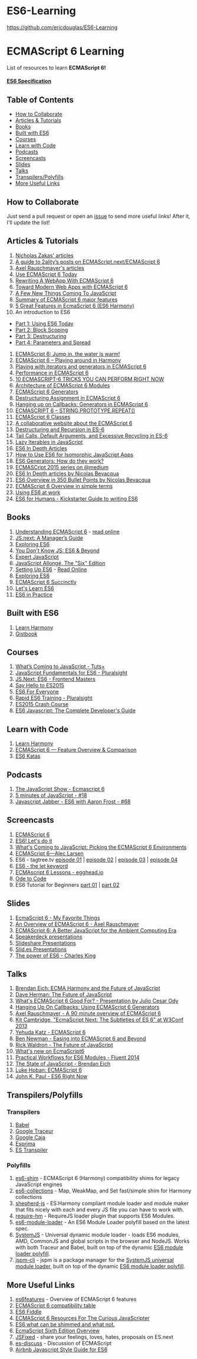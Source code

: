 # ES6-Learning  



https://github.com/ericdouglas/ES6-Learning




# ECMAScript 6 Learning

List of resources to learn **ECMAScript 6!**

#### [ES6 Specification](http://www.ecma-international.org/ecma-262/6.0/)

## Table of Contents

* [How to Collaborate](#how-to-collaborate)
* [Articles & Tutorials](#articles--tutorials)
* [Books](#books)
* [Built with ES6](#built-with-es6)
* [Courses](#courses)
* [Learn with Code](#learn-with-code)
* [Podcasts](#podcasts)
* [Screencasts](#screencasts)
* [Slides](#slides)
* [Talks](#talks)
* [Transpilers/Polyfills](#transpilerspolyfills)
* [More Useful Links](#more-useful-links)

## How to Collaborate

Just send a pull request or open an [issue](https://github.com/ericdouglas/ES6-Learning/issues) to send more useful links! After it, I'll update the list!

## Articles & Tutorials

1. [Nicholas Zakas' articles](http://www.nczonline.net/blog/tag/ecmascript-6/)
1. [A guide to 2ality’s posts on ECMAScript.next/ECMAScript 6](http://www.2ality.com/2012/11/guide-esnext.html)
1. [Axel Rauschmayer's articles](http://www.2ality.com/search/label/esnext)
1. [Use ECMAScript 6 Today](http://code.tutsplus.com/articles/use-ecmascript-6-today--net-31582)
1. [Rewriting A WebApp With ECMAScript 6](https://medium.com/@tastejs/rewriting-a-webapp-with-ecmascript-6-39417b642cb2)
1. [Toward Modern Web Apps with ECMAScript 6](http://www.sencha.com/blog/toward-modern-web-apps-with-ecmascript-6)
1. [A Few New Things Coming To JavaScript](http://addyosmani.com/blog/a-few-new-things-coming-to-javascript/)
1. [Summary of ECMAScript 6 major features](http://ryandao.net/summary-ecmascript-6-major-features/)
1. [5 Great Features in EcmaScript 6 (ES6 Harmony)](http://wintellect.com/blogs/nstieglitz/5-great-features-in-es6-harmony)
1. An introduction to ES6
  * [Part 1: Using ES6 Today](http://dev.venntro.com/2013/09/es6-part-1/)
  * [Part 2: Block Scoping](http://dev.venntro.com/2013/09/es6-part-2/)
  * [Part 3: Destructuring](http://dev.venntro.com/2013/10/es6-part-3/)
  * [Part 4: Parameters and Spread](http://dev.venntro.com/2013/10/es6-part-4/)
1. [ECMAScript 6: Jump in, the water is warm!](http://flippinawesome.org/2014/04/14/ecmascript-6-jump-in-the-water-is-warm/)
1. [ECMAScript 6 – Playing around in Harmony](http://thejackalofjavascript.com/es6-playing-around-in-harmony/)
1. [Playing with iterators and generators in ECMAScript 6](http://macr.ae/article/iterators-and-generators.html)
1. [Performance in ECMAScript 6](http://www.pixeldonor.com/2014/mar/30/performance-ecmascript-6/)
1. [10 ECMASCRIPT-6 TRICKS YOU CAN PERFORM RIGHT NOW](http://html5hub.com/10-ecmascript-6-tricks-you-can-perform-right-now/#i.1h3oa30hkjd9b1)
1. [Architecture of ECMAScript 6 Modules](http://blog.ponyfoo.com/2013/12/23/architecture-of-ecmascript-6-modules)
1. [ECMAScript 6 Generators](http://fitzgeraldnick.com/weblog/50/)
1. [Destructuring Assignment in ECMAScript 6](http://fitzgeraldnick.com/weblog/50/)
1. [Hanging up on Callbacks: Generators in ECMAScript 6](http://blog.carbonfive.com/2013/12/01/hanging-up-on-callbacks-generators-in-ecmascript-6/)
1. [ECMASCRIPT 6 – STRING.PROTOTYPE.REPEAT()](http://cwestblog.com/2014/02/27/ecmascript-6-string-prototype-repeat/)
1. [ECMAScript 6 Classes](http://www.9bitstudios.com/2014/04/ecmascript-6-classes/)
1. [A collaborative website about the ECMAScript 6](http://es6rocks.com/)
1. [Destructuring and Recursion in ES-6](http://raganwald.com/2015/02/02/destructuring.html)
1. [Tail Calls, Default Arguments, and Excessive Recycling in ES-6](http://raganwald.com/2015/02/07/tail-calls-defult-arguments-recycling.html)
1. [Lazy Iterables in JavaScript](http://raganwald.com/2015/02/17/lazy-iteratables-in-javascript.html)
1. [ES6 In Depth Articles](https://hacks.mozilla.org/category/es6-in-depth/)
1. [How to Use ES6 for Isomorphic JavaScript Apps](https://medium.com/javascript-scene/how-to-use-es6-for-isomorphic-javascript-apps-2a9c3abe5ea2)
1. [ES6 Generators: How do they work?](http://x-team.com/2015/04/generators-work)
1. [ECMASCript 2015 series on @medium](https://medium.com/ecmascript-2015)
1. [ES6 In Depth articles by Nicolas Bevacqua](https://ponyfoo.com/articles/tagged/es6-in-depth)
1. [ES6 Overview in 350 Bullet Points by Nicolas Bevacqua](https://ponyfoo.com/articles/es6)
1. [ECMAScript 6 Overview in simple terms](https://github.com/imalitavakoli/learn-es6)
1. [Using ES6 at work](http://xarnze.com/article/ES6,%20ECMAScript2015)
1. [ES6 for Humans - Kickstarter Guide to writing ES6](https://github.com/metagrover/ES6-for-humans)

## Books

1. [Understanding ECMAScript 6](https://leanpub.com/understandinges6) - [read online](https://leanpub.com/understandinges6/read)
1. [JS.next: A Manager’s Guide](http://chimera.labs.oreilly.com/books/1234000001623/index.html)
1. [Exploring ES6](http://exploringjs.com)
1. [You Don't Know JS: ES6 & Beyond](https://github.com/getify/You-Dont-Know-JS/blob/master/es6%20&%20beyond/README.md#you-dont-know-js-es6--beyond)
1. [Expert JavaScript](http://www.apress.com/9781430260974)
1. [JavaScript Allongé, The "Six" Edition](https://leanpub.com/javascriptallongesix)
1. [Setting Up ES6](https://leanpub.com/setting-up-es6) - [Read Online](https://leanpub.com/setting-up-es6/read)
1. [Exploring ES6](https://leanpub.com/exploring-es6)
1. [ECMAScript 6 Succinctly](https://www.syncfusion.com/resources/techportal/details/ebooks/ECMAScript_6_Succinctly)
1. [Let's Learn ES6](https://letslearnes6.com/)
1. [ES6 in Practice](https://leanpub.com/es6-in-practice)

## Built with ES6

1. [Learn Harmony](https://github.com/BrianGenisio/learnharmony)
1. [Gistbook](https://github.com/jmeas/gistbook)

## Courses

1. [What’s Coming to JavaScript - Tuts+](https://tutsplus.com/course/whats-coming-to-javascript/)
1. [JavaScript Fundamentals for ES6 - Pluralsight](http://www.pluralsight.com/courses/javascript-fundamentals-es6)
1. [JS.Next: ES6 - Frontend Masters](https://frontendmasters.com/courses/jsnext-es6/)
1. [Say Hello to ES2015](https://tutor.mantrajs.com/say-hello-to-ES2015/introduction)
1. [ES6 For Everyone](https://es6.io)
1. [Rapid ES6 Training - Pluralsight ](https://www.pluralsight.com/courses/rapid-es6-training)
1. [ES2015 Crash Course](https://laracasts.com/series/es6-cliffsnotes)
1. [ES6 Javascript: The Complete Developer's Guide](https://www.udemy.com/javascript-es6-tutorial/learn/v4/overview)

## Learn with Code

1. [Learn Harmony](http://learnharmony.org)
1. [ECMAScript 6 — Feature Overview & Comparison](http://es6-features.org/)
1. [ES6 Katas](http://es6katas.org/)

## Podcasts

1. [The JavaScript Show - Ecmascript 6](http://castroller.com/podcasts/TheJavascriptShow/2880479)
1. [5 minutes of JavaScript - #18](http://five-js.envylabs.com/episodes/18-episode-18-march-13th-2014/stories/123-ecmascript-6-features)
1. [Javascript Jabber - ES6 with Aaron Frost - #68](https://devchat.tv/js-jabber/068-jsj-es6-with-aaron-frost)

## Screencasts

1. [ECMAScript 6](http://www.youtube.com/watch?v=Z7yS28I5ci4)
1. [ES6! Let's do it](http://www.youtube.com/playlist?list=PL35CJKPquv2aRsY5Gts82IvU9-nM1me0a)
1. [What's Coming to JavaScript: Picking the ECMAScript 6 Environments](http://www.youtube.com/watch?v=hrxzST9bvr8)
1. [ECMAScript 6—Alec Larsen](http://www.youtube.com/watch?v=ikgRLpWZiLs)
1. ES6 - tagtree.tv [episode 01](http://tagtree.tv/ecmascript-6-episode-1) | [episode 02](http://tagtree.tv/ecmascript-6-episode-2) | [episode 03](http://tagtree.tv/ecmascript-6-episode-3) | [episode 04](http://tagtree.tv/ecmascript-6-episode-4)
1. [ES6 - the let keyword](http://tagtree.tv/ecmascript-6-let)
1. [ECMAscript 6 Lessons - egghead.io](https://egghead.io/technologies/es6)
1. [Ode to Code](http://odetocode.com/videos)
1. ES6 Tutorial for Beginners [part 01](https://www.youtube.com/watch?v=JVKFTS9duIo) | [part 02](https://www.youtube.com/watch?v=OV_EPRUgvxo)

## Slides

1. [EcmaScript 6 - My Favorite Things](https://dl.dropboxusercontent.com/u/3531958/es6-favorite-parts/index.html#/)
1. [An Overview of ECMAScript 6 - Axel Rauschmayer](http://cdn.oreillystatic.com/en/assets/1/event/93/An%20Overview%20of%20ECMAScript%206%20Presentation.pdf)
2. [ECMAScript 6: A Better JavaScript for the Ambient Computing Era](http://pt.slideshare.net/allenwb/wdc14-allebwb)
1. [Speakerdeck presentations](https://speakerdeck.com/search?q=ecmascript+6)
1. [Slideshare Presentations](http://www.slideshare.net/search/slideshow?searchfrom=header&q=ecmascript+6)
1. [Slid.es Presentations](http://slides.com/explore?search=ecmascript%206)
1. [The power of ES6 - Charles King](http://charlesbking.com/power_of_es6/)

## Talks

1. [Brendan Eich: ECMA Harmony and the Future of JavaScript](http://www.youtube.com/watch?v=eUtsgUrF-ec&feature=player_embedded)
1. [Dave Herman: The Future of JavaScript](http://www.youtube.com/watch?v=u4IdoBU1uKE&feature=player_embedded)
1. [What's ECMAScript 6 Good For? - Presentation by Julio Cesar Ody](http://www.youtube.com/watch?v=tBkA6x0sbuQ)
1. [Hanging Up On Callbacks: Using ECMAScript 6 Generators](http://www.youtube.com/watch?v=OYdP1tQ9Rnw)
1. [Axel Rauschmayer - A 90 minute overview of ECMAScript 6](http://www.2ality.com/2015/02/using-es6-today-minsk.html)
1. [Kit Cambridge, "EcmaScript Next: The Subtleties of ES 6" at W3Conf 2013](http://www.youtube.com/watch?v=Dt0f2XdvriQ)
1. [Yehuda Katz - ECMAScript 6](http://www.youtube.com/watch?v=AkjcxlAuyLI)
1. [Ben Newman - Easing into ECMAScript 6 and Beyond](http://www.youtube.com/watch?v=kXY9hIPKuLQ)
1. [Rick Waldron - The Future of JavaScript](http://www.youtube.com/watch?v=EdfLA_wKUF8)
1. [What's new on EcmaScript6](http://www.youtube.com/watch?v=aQ5jazAEUd0)
1. [Practical Workflows for ES6 Modules - Fluent 2014](http://www.youtube.com/watch?v=0VUjM-jJf2U)
1. [The State of JavaScript - Brendan Eich](http://www.infoq.com/presentations/State-JavaScript)
1. [Luke Hoban: ECMAScript 6](http://channel9.msdn.com/Events/Lang-NEXT/Lang-NEXT-2012/ECMAScript-6)
1. [John K. Paul - ES6 Right Now](https://www.youtube.com/watch?v=rwm5JLqCpdk&index=16&list=PL-0yjdC10QYpmXI3l-PGK1od4kTWOjm_A&spfreload=10)

## Transpilers/Polyfills

### Transpilers

1. [Babel](https://babeljs.io)
1. [Google Traceur](https://code.google.com/p/traceur-compiler/wiki/LanguageFeatures)
1. [Google Caja](https://code.google.com/p/google-caja/)
1. [Esprima](http://esprima.googlecode.com/git-history/harmony/index.html)
1. [ES Transpiler](https://github.com/kaisellgren/ES-Transpiler)

### Polyfills

1. [es6-shim](https://github.com/paulmillr/es6-shim) - ECMAScript 6 (Harmony) compatibility shims for legacy JavaScript engines
1. [es6-collections](https://github.com/WebReflection/es6-collections) - Map, WeakMap, and Set fast/simple shim for Harmony collections
1. [shepherd-js](https://github.com/xcambar/shepherd-js) - ES:Harmony compliant module loader and module maker that fits nicely with each and every JS file you can have to work with.
1. [require-hm](https://github.com/addyosmani/require-hm) - RequireJS loader plugin that supports ES6 Modules.
1. [es6-module-loader](https://github.com/ModuleLoader/es6-module-loader/) - An ES6 Module Loader polyfill based on the latest spec.
1. [SystemJS](https://github.com/systemjs/systemjs) - Universal dynamic module loader - loads ES6 modules, AMD, CommonJS and global scripts in the browser and NodeJS. Works with both Traceur and Babel, built on top of the dynamic [ES6 module loader polyfill](https://github.com/ModuleLoader/es6-module-loader/).
1. [jspm-cli](http://jspm.io/) - jspm is a package manager for the [SystemJS universal module loader](https://github.com/systemjs/systemjs), built on top of the dynamic [ES6 module loader polyfill](https://github.com/ModuleLoader/es6-module-loader/).

## More Useful Links

1. [es6features](https://github.com/lukehoban/es6features) - Overview of ECMAScript 6 features
1. [ECMAScript 6 compatibility table](http://kangax.github.io/compat-table/es6/)
1. [ES6 Fiddle](http://www.es6fiddle.net/)
1. [ECMAScript 6 Resources For The Curious JavaScripter](http://addyosmani.com/blog/ecmascript-6-resources-for-the-curious-javascripter/)
1. [ES6 what can be shimmed and what not.](https://gist.github.com/Raynos/1665192)
1. [EcmaScript Sixth Edition Overview](http://espadrine.github.io/New-In-A-Spec/es6/)
1. [JSFixed](https://github.com/JSFixed/JSFixed/issues) - share your feelings, loves, hates, proposals on ES.next
1. [es-discuss](https://mail.mozilla.org/listinfo/es-discuss) - Discussion of ECMAScript
1. [Airbnb Javascript Style Guide for ES6](https://github.com/airbnb/javascript)


